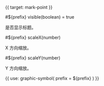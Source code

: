 {{ target: mark-point }}

<!-- ISymbolMarkSpec -->

#${prefix} visible(boolean) = true

是否显示标题。

<!-- #${prefix} shape(string)

同 symbolType。对外声明使用 shape，vrender 图形属性对应的是 shape。 -->

#${prefix} scaleX(number)

X 方向缩放。

#${prefix} scaleY(number)

Y 方向缩放。

{{ use: graphic-symbol(
  prefix = ${prefix}
) }}
